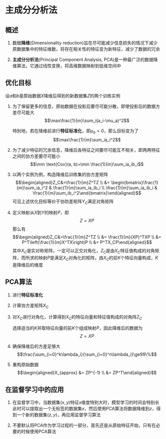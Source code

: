 # 主成分分析法

## 概述

1. 数据**降维**(Dimensionality reduction)旨在尽可能减少信息损失的情况下减少原数据集中的特征维数，将存在相关性的特征变为新特征，减少了数据的冗余

2. **主成分分析法**(Principal Component Analysis, PCA)是一种最广泛的数据降维算法，它通过线性变换，将高维数据映射到低维空间中

## 优化目标

设$a$和$b$是原始数据$X$降维后得到的新数据集$Z$的两个训练实例

1. 为了保留更多的信息，原始数据在投影后要尽可能分散，即使投影后的数据方差尽可能大$$\max\frac{1}{m}\sum_i(a_i-\mu_a)^2$$

    特别地，若在降维前进行**特征标准化**，即$\mu_a=0$，那么目标变为了$$\max\frac{1}{m}\sum_ia_i^2$$

2. 为了减少特征的冗余信息，降维后各特征之间要尽可能互不相关，即两两特征之间的协方差要尽可能小$$\min \text{Cov}(a, b)=\min \frac{1}{m}\sum_ia_ib_i$$

3. 以两个实例为例，构造降维后训练集的协方差矩阵$$\begin{aligned}Z_C&=\frac{1}{m}Z^TZ \\ &= \begin{bmatrix}\frac{1}{m}\sum_ia_i^2 & \frac{1}{m}\sum_ia_ib_i \\ \frac{1}{m}\sum_ia_ib_i & \frac{1}{m}\sum_ib_i^2\end{bmatrix}\end{aligned}$$可见上述优化目标等价于协防差矩阵$Y_C$满足对角矩阵

4. 定义映射从$X$到$Y$的映射$P$，即$$Z=XP$$那么有$$\begin{aligned}Z_C&=\frac{1}{m}Z^TZ \\ &= \frac{1}{m}(XP)^TXP \\ &= P^T\left(\frac{1}{m}X^TX\right)P \\ &= P^TX_CP\end{aligned}$$其中$X_C$是实对称矩阵，一定可以正交对角化，$Z_C$是由$X_C$特征值构成的对角矩阵，而所求的映射$P$是满足$X_C$对角化的矩阵，由$X_C$的前$K$个特征向量构成，$K$是降维后的维度

## PCA算法

1. 进行**特征标准化**

2. 计算协方差矩阵$X_C$

3. 对$X_C$进行对角化，计算得到$X_C$的特征向量和特征值构成的对角阵$Z_C$

    选择适当的$K$并取特征向量的前$K$个组成映射$P$，因此降维后的数据为$$Z=XP$$

4. 确保降维后的方差足够大$$\frac{\sum_{i=0}^k\lambda_i}{\sum_{i=0}^n\lambda_i}\ge99\%$$

5. 重构原始数据$$\begin{aligned}X_{approx} &= ZP^{-1} \\ &= ZP^T\end{aligned}$$

## 在监督学习中的应用

1. 在监督学习中，当数据集$(x,y)$特征$x$维度特别大时，模型学习的时间会特别长
    此时可以提取出一个无标签的数据集$x$，然后使用PCA算法将数据降维到$z$，得到一个新的数据集$(z, y)$，再应用监督学习算法

2. 不要默认将PCA作为学习过程的一部分，首先还是从原始特征开始，只有在必要的时候使用PCA算法